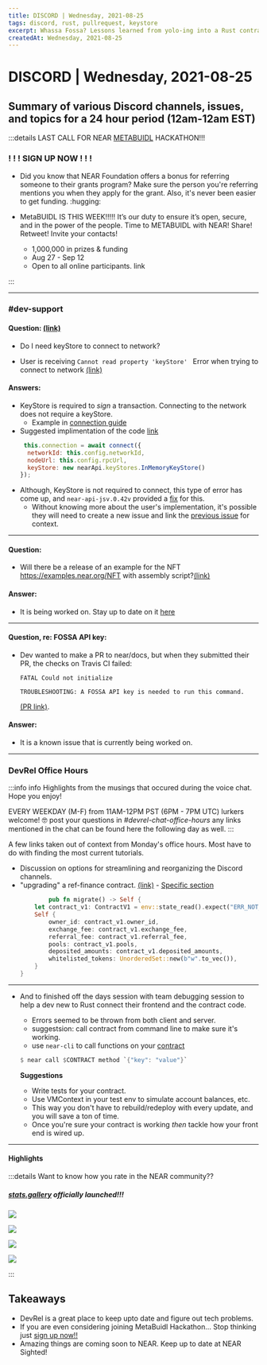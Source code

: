 ```yaml
---
title: DISCORD | Wednesday, 2021-08-25
tags: discord, rust, pullrequest, keystore
excerpt: Whassa Fossa? Lessons learned from yolo-ing into a Rust contract. Stats Stat!
createdAt: Wednesday, 2021-08-25
---
```

 
# DISCORD | Wednesday, 2021-08-25


## Summary of various Discord channels, issues, and topics for a 24 hour period (12am-12am EST)
:::details LAST CALL FOR NEAR [METABUIDL](https://metabuidl.splashthat.com/) HACKATHON!!!

### ! ! ! SIGN UP NOW ! ! !

- Did you know that NEAR Foundation offers a bonus for referring someone to their grants program? Make sure the person you're referring mentions you when they apply for the grant. Also, it's never been easier to get funding. :hugging: 

- MetaBUIDL IS THIS WEEK!!!!! It’s our duty to ensure it’s open, secure, and in the power of the people. Time to METABUIDL with NEAR! Share! Retweet! Invite your contacts!

    - 1,000,000 in prizes & funding
    - Aug 27 - Sep 12
    - Open to all online participants. link

:::
***
### \#dev-support

#### Question: [(link)](discord://discordapp.com/channels/490367152054992913/542945453533036544/880006118573760543)
-   Do I need keyStore to connect to network?
  
-   User is receiving `Cannot read property 'keyStore' ` Error when trying to connect to network [(link)](discord://discordapp.com/channels/490367152054992913/542945453533036544/880011408799064105)



#### Answers:
-   KeyStore is required to _sign_ a transaction. Connecting to the network does not require a keyStore.
    - Example in [connection guide](https://github.com/near/near-api-js/blob/master/examples/quick-reference.md#connect)
-   Suggested implimentation of the code [link](discord://discordapp.com/channels/490367152054992913/542945453533036544/880013244952084511)
    ```javascript
     this.connection = await connect({
      networkId: this.config.networkId,
      nodeUrl: this.config.rpcUrl,
      keyStore: new nearApi.keyStores.InMemoryKeyStore()
    });
    ```
- Although, KeyStore is not required to connect, this type of error has come up, and `near-api-jsv.0.42v` provided a [fix](https://github.com/near/near-api-js/pull/641) for this.
    - Without knowing more about the user's implementation, it's possible they will need to create a new issue and link the [previous issue](https://github.com/near/near-api-js/issues/640) for context.
***

#### Question:
- Will there be a release of an example for the NFT https://examples.near.org/NFT with assembly script?[(link)](discord://discordapp.com/channels/490367152054992913/542945453533036544/880092592698720326)
#### Answer:
- It is being worked on. Stay up to date on it [here](https://github.com/dOrgTech/proof-of-attendance)

***
#### Question, re: FOSSA API key:
- Dev wanted to make a PR to near/docs, but when they submitted their PR, the checks on Travis CI failed:
     ```github
     FATAL Could not initialize 

    TROUBLESHOOTING: A FOSSA API key is needed to run this command.
     ```
    [(PR link)](https://github.com/near/docs/pull/822).
    
#### Answer:
- It is a known issue that is currently being worked on.

***


### DevRel Office Hours

:::info info
Highlights from the musings that occured during the voice chat. Hope you enjoy!

EVERY WEEKDAY (M-F) from 11AM-12PM PST (6PM - 7PM UTC)
lurkers welcome! :nerd_face:
post your questions in _#devrel-chat-office-hours_
any links mentioned in the chat can be found here the following day as well.
:::

A few links taken out of context from Monday's office hours. Most have to do with finding the most current tutorials. 

- Discussion on options for streamlining and reorganizing the Discord channels.
- "upgrading" a ref-finance contract. [(link)](https://github.com/ref-finance/ref-contracts/blob/main/ref-exchange/src/owner.rs)
        - [Specific section](https://github.com/ref-finance/ref-contracts/blob/946f58a216125f8c149853ed9e608ac60368c1cf/ref-exchange/src/owner.rs#L60-L70)
    ```rust
            pub fn migrate() -> Self {
        let contract_v1: ContractV1 = env::state_read().expect("ERR_NOT_INITIALIZED");
        Self {
            owner_id: contract_v1.owner_id,
            exchange_fee: contract_v1.exchange_fee,
            referral_fee: contract_v1.referral_fee,
            pools: contract_v1.pools,
            deposited_amounts: contract_v1.deposited_amounts,
            whitelisted_tokens: UnorderedSet::new(b"w".to_vec()),
        }
    }
    ```
    

***
- And to finished off the days session with team debugging session to help a dev new to Rust connect their frontend and the contract code. 
    * Errors seemed to be thrown from both client and server.
    * suggestsion: call contract from command line to make sure it's working. 
    * use `near-cli`  to call functions on your [contract]( https://docs.near.org/docs/tools/near-cli#contracts)
    
    ```rust 
    $ near call $CONTRACT method `{"key": "value"}` 
    ```
    **Suggestions**
    * Write tests for your contract. 
    * Use VMContext in your test env to simulate account balances, etc.
    * This way you don't have to rebuild/redeploy with every update, and you will save a ton of time.
    * Once you're sure your contract is working _then_ tackle how your front end is wired up.

   
***

#### Highlights


:::details Want to know how you rate in the NEAR community?? 
 
 ##### [stats.gallery](http://stats.gallery/) officially launched!!!

![](https://i.imgur.com/q2v6Hsm.jpg)

![](https://i.imgur.com/TkCFuVT.jpg)

![](https://i.imgur.com/8VkDU29.jpg)

![](https://i.imgur.com/lzXMkRQ.jpg)


:::

## Takeaways
- DevRel is a great place to keep upto date and figure out tech problems. 
- If you are even considering joining MetaBuidl Hackathon... Stop thinking just [sign up now!!](https://metabuidl.splashthat.com/)
- Amazing things are coming soon to NEAR. Keep up to date at NEAR Sighted!


